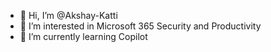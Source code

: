 - 👋 Hi, I’m @Akshay-Katti
- 👀 I’m interested in Microsoft 365 Security and Productivity
- 🌱 I’m currently learning Copilot


<!---
Akshay-Katti/Akshay-Katti is a ✨ special ✨ repository because its `README.md` (this file) appears on your GitHub profile.
You can click the Preview link to take a look at your changes.
--->
